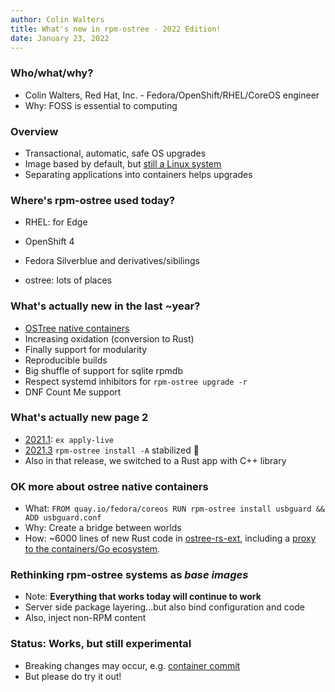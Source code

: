 ```yaml
---
author: Colin Walters
title: What's new in rpm-ostree - 2022 Edition!
date: January 23, 2022
---
```


<!-- https://devconfcz2022.sched.com/event/siFe/whats-new-in-rpm-ostree-2022-edition -->

### Who/what/why?

- Colin Walters, Red Hat, Inc. - Fedora/OpenShift/RHEL/CoreOS engineer
- Why: FOSS is essential to computing

### Overview

- Transactional, automatic, safe OS upgrades
- Image based by default, but [still a Linux system](https://blog.verbum.org/2019/12/23/starting-from-open-and-foss/)
- Separating applications into containers helps upgrades

### Where's rpm-ostree used today?

- RHEL: for Edge
- OpenShift 4
- Fedora Silverblue and derivatives/sibilings

- ostree: lots of places

### What's actually new in the last ~year?

- [OSTree native containers](https://fedoraproject.org/wiki/Changes/OstreeNativeContainer)
- Increasing oxidation (conversion to Rust)
- Finally support for modularity
- Reproducible builds
- Big shuffle of support for sqlite rpmdb
- Respect systemd inhibitors for `rpm-ostree upgrade -r`
- DNF Count Me support

### What's actually new page 2

- [2021.1](https://github.com/coreos/rpm-ostree/releases/tag/v2021.1): `ex apply-live` 
- [2021.3](https://github.com/coreos/rpm-ostree/releases/tag/v2021.3) `rpm-ostree install -A` stabilized 🎉
- Also in that release, we switched to a Rust app with C++ library

### OK more about ostree native containers

- What: `FROM quay.io/fedora/coreos RUN rpm-ostree install usbguard && ADD usbguard.conf`
- Why: Create a bridge between worlds
- How: ~6000 lines of new Rust code in [ostree-rs-ext](https://github.com/ostreedev/ostree-rs-ext/), including a [proxy to the containers/Go ecosystem](https://github.com/containers/containers-image-proxy-rs/).

### Rethinking rpm-ostree systems as *base images*

- Note: **Everything that works today will continue to work**
- Server side package layering...but also bind configuration and code
- Also, inject non-RPM content

### Status: Works, but still experimental

- Breaking changes may occur, e.g. [container commit](https://github.com/ostreedev/ostree-rs-ext/issues/159)
- But please do try it out!

